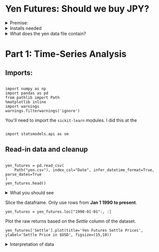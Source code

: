 # Yen Futures: Should we buy JPY?

<details><summary>Premise:</summary>

* We need to decide if it is financially sound to buy Japanese Yen (JPY) now based on predicted future returns and volatilty.
* We need to forecast the next **5 days** of Yen volatilty and returns, predict if returns are increasing/decreasing that favors buying.
* We will use historic-time series data on Yen returns, and build a series of different models based on different methods *ARMA*, *ARIMA*, *GARCH* using **statsmodels** module.
* We will also use **sklearn** module to make Linear Regression models, splitting the yen data into training and test components, and Rolling Out-of-Sample methods to test the models goodness of fit with the model.
</details>

<details><summary>Installs needed</summary>

Most of time-series model functions are built-in. To import these modules:

`from statsmodels.tsa.arima_model import ARMA` and `import ARIMA`

For the 

For the GARCH model:
`conda install -c bashtage arch` or you simply use `pip install arch`

`from arch import arch_model`
</details>

<details><summary>What does the yen data file contain?</summary>

Run a simple `.shape` or  on the raw dataframe and it will

* Date, which is the index column because we need to be able to depreciate parts of the date. 
* Open, opening price for the Yen that day.
* High, the highest price for the yen in that day.
* Low, the lowest price for the Yen in the day.
* Last
* Settle
* Volume, the amount of yen traded that day.
* Previous Day Open Interest
</details>

# Part 1: Time-Series Analysis

## Imports:
<pre><code>
import numpy as np
import pandas as pd
from pathlib import Path
%matplotlib inline
import warnings
warnings.filterwarnings('ignore')
</code></pre>

You'll need to import the `sickit-learn` modules. I did this at the

<pre><code>
import statsmodels.api as sm
</code></pre>

## Read-in data and cleanup
<pre><code>
yen_futures = pd.read_csv(
    Path("yen.csv"), index_col="Date", infer_datetime_format=True, parse_dates=True
)
yen_futures.head()
</code></pre>
<details><summary>What you should see</summary></details> 

Slice the dataframe. Only use rows from **Jan 1 1990 to present**. 
<pre><code>yen_futures = yen_futures.loc["1990-01-01":, :]</code></pre>

Plot the raw returns based on the *Settle* column of the dataset.
<pre><code>yen_futures['Settle'].plot(title='Yen Futures Settle Prices', ylabel='Settle Price in $USD', figsize=(15,10))</code></pre>

<details><summary>Interpretation of data</summary>
Overall the view of the data looks non-stationary and that some kind of trend exists. I am seeing a pattern of gradual incrases followed by gradual decreases, in approximately 4-year intervals. From 1992-1996 there's increase from 6000-12,700, and the from 1996-2000 it gradually declines below 7000 by 1998-1999. There's intermittent bursts of micro-increases and decreases in the trends, likely seasonality is playing a role in that. Year-over-year along the x-axis, we see from approx years 2003-2013 there's a trending increase the spikes in data getting more pronounced. Lots of spikiness plotted raw data presented.</details>



